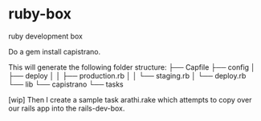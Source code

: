 ruby-box
========

ruby development box


Do a  gem install capistrano. 

This will generate the following folder structure:
  ├── Capfile
  ├── config
  │   ├── deploy
  │   │   ├── production.rb
  │   │   └── staging.rb
  │   └── deploy.rb
  └── lib
      └── capistrano
              └── tasks



[wip] Then I create a sample task arathi.rake which attempts to copy over our rails app into the rails-dev-box. 

